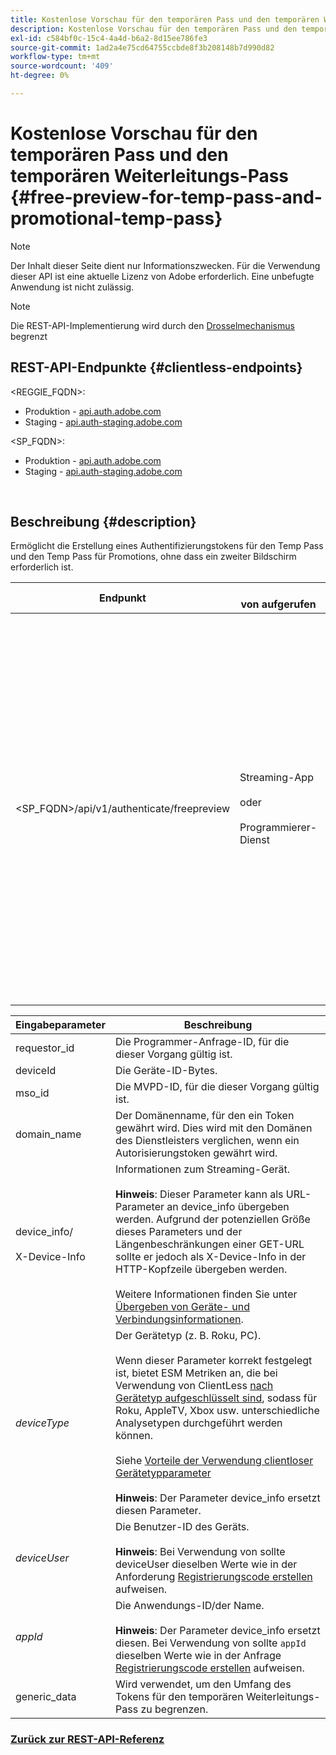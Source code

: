 ```yaml
---
title: Kostenlose Vorschau für den temporären Pass und den temporären Weiterleitungs-Pass
description: Kostenlose Vorschau für den temporären Pass und den temporären Weiterleitungs-Pass
exl-id: c584bf0c-15c4-4a4d-b6a2-8d15ee786fe3
source-git-commit: 1ad2a4e75cd64755ccbde8f3b208148b7d990d82
workflow-type: tm+mt
source-wordcount: '409'
ht-degree: 0%

---
```


# Kostenlose Vorschau für den temporären Pass und den temporären Weiterleitungs-Pass {#free-preview-for-temp-pass-and-promotional-temp-pass}

>[!NOTE]
>
>Der Inhalt dieser Seite dient nur Informationszwecken. Für die Verwendung dieser API ist eine aktuelle Lizenz von Adobe erforderlich. Eine unbefugte Anwendung ist nicht zulässig.

>[!NOTE]
>
> Die REST-API-Implementierung wird durch den [Drosselmechanismus](/help/authentication/throttling-mechanism.md) begrenzt

## REST-API-Endpunkte {#clientless-endpoints}

&lt;REGGIE_FQDN>:

* Produktion - [api.auth.adobe.com](http://api.auth.adobe.com/)
* Staging - [api.auth-staging.adobe.com](http://api.auth-staging.adobe.com/)

&lt;SP_FQDN>:

* Produktion - [api.auth.adobe.com](http://api.auth.adobe.com/)
* Staging - [api.auth-staging.adobe.com](http://api.auth-staging.adobe.com/)

</br>

## Beschreibung {#description}

Ermöglicht die Erstellung eines Authentifizierungstokens für den Temp Pass und den Temp Pass für Promotions, ohne dass ein zweiter Bildschirm erforderlich ist.


| Endpunkt | </br>von aufgerufen | Eingabe   </br>Parameter | HTTP </br>Methode | Reaktion | HTTP </br>Antwort |
| --- | --- | --- | --- | --- | --- |
| &lt;SP_FQDN>/api/v1/authenticate/freepreview | Streaming-App</br></br>oder</br></br>Programmierer-Dienst | 1. requestor_id (erforderlich)</br>    </br>2.  deviceId (Obligatorisch)</br>    </br>3.  mso_id (erforderlich)</br>    </br>4.  domain_name (erforderlich)</br>    </br>5.  device_info/X-Device-Info (erforderlich)</br>6.  deviceType</br>    </br>7.  deviceUser (nicht mehr unterstützt)</br>    </br>8.  appId (nicht mehr unterstützt)</br>    </br>9.  generic_data (optional) | POST | Die erfolgreiche Antwort lautet &quot;No Content&quot;(Kein Inhalt) 204 und gibt an, dass das Token erfolgreich erstellt wurde und für die Authoring-Flüsse verwendet werden kann. | 204 - Kein Inhalt   </br>400 - Ungültige Anfrage |

<div>


| Eingabeparameter | Beschreibung |
| --- | --- |
| requestor_id | Die Programmer-Anfrage-ID, für die dieser Vorgang gültig ist. |
| deviceId | Die Geräte-ID-Bytes. |
| mso_id | Die MVPD-ID, für die dieser Vorgang gültig ist. |
| domain_name | Der Domänenname, für den ein Token gewährt wird. Dies wird mit den Domänen des Dienstleisters verglichen, wenn ein Autorisierungstoken gewährt wird. |
| device_info/</br></br>X-Device-Info | Informationen zum Streaming-Gerät.</br></br>**Hinweis**: Dieser Parameter kann als URL-Parameter an device_info übergeben werden. Aufgrund der potenziellen Größe dieses Parameters und der Längenbeschränkungen einer GET-URL sollte er jedoch als X-Device-Info in der HTTP-Kopfzeile übergeben werden. </br></br>Weitere Informationen finden Sie unter [Übergeben von Geräte- und Verbindungsinformationen](/help/authentication/passing-client-information-device-connection-and-application.md). |
| _deviceType_ | Der Gerätetyp (z. B. Roku, PC).</br></br>Wenn dieser Parameter korrekt festgelegt ist, bietet ESM Metriken an, die bei Verwendung von ClientLess [nach Gerätetyp aufgeschlüsselt sind](/help/authentication/entitlement-service-monitoring-overview.md#clientless_device_type), sodass für Roku, AppleTV, Xbox usw. unterschiedliche Analysetypen durchgeführt werden können.</br></br>Siehe [Vorteile der Verwendung clientloser Gerätetypparameter ](/help/authentication/benefits-of-using-the-clientless-devicetype-parameter-in-pass-metrics.md)</br></br>**Hinweis**: Der Parameter device_info ersetzt diesen Parameter. |
| _deviceUser_ | Die Benutzer-ID des Geräts.</br></br>**Hinweis**: Bei Verwendung von sollte deviceUser dieselben Werte wie in der Anforderung [Registrierungscode erstellen](/help/authentication/registration-code-request.md) aufweisen. |
| _appId_ | Die Anwendungs-ID/der Name. </br></br>**Hinweis**: Der Parameter device_info ersetzt diesen. Bei Verwendung von sollte `appId` dieselben Werte wie in der Anfrage [Registrierungscode erstellen](/help/authentication/registration-code-request.md) aufweisen. |
| generic_data | Wird verwendet, um den Umfang des Tokens für den temporären Weiterleitungs-Pass zu begrenzen. |


### [Zurück zur REST-API-Referenz](/help/authentication/rest-api-reference.md)
